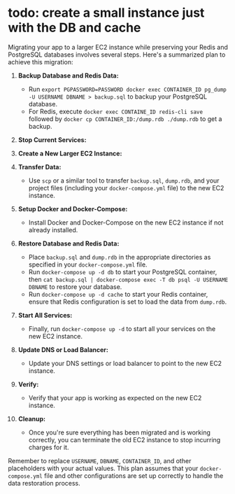 # todo: create a small instance just with the DB and cache 

Migrating your app to a larger EC2 instance while preserving your Redis and PostgreSQL databases involves several steps. Here's a summarized plan to achieve this migration:

1. **Backup Database and Redis Data:**
   - Run `export PGPASSWORD=PASSWORD docker exec CONTAINER_ID pg_dump -U USERNAME DBNAME > backup.sql` to backup your PostgreSQL database.
   - For Redis, execute `docker exec CONTAINE_ID redis-cli save` followed by `docker cp CONTAINER_ID:/dump.rdb ./dump.rdb` to get a backup.

2. **Stop Current Services:**

3. **Create a New Larger EC2 Instance:**

4. **Transfer Data:**
   - Use `scp` or a similar tool to transfer `backup.sql`, `dump.rdb`, and your project files (including your `docker-compose.yml` file) to the new EC2 instance.

5. **Setup Docker and Docker-Compose:**
   - Install Docker and Docker-Compose on the new EC2 instance if not already installed.

6. **Restore Database and Redis Data:**
   - Place `backup.sql` and `dump.rdb` in the appropriate directories as specified in your `docker-compose.yml` file.
   - Run `docker-compose up -d db` to start your PostgreSQL container, then `cat backup.sql | docker-compose exec -T db psql -U USERNAME DBNAME` to restore your database.
   - Run `docker-compose up -d cache` to start your Redis container, ensure that Redis configuration is set to load the data from `dump.rdb`.

7. **Start All Services:**
   - Finally, run `docker-compose up -d` to start all your services on the new EC2 instance.

8. **Update DNS or Load Balancer:**
   - Update your DNS settings or load balancer to point to the new EC2 instance.

9. **Verify:**
   - Verify that your app is working as expected on the new EC2 instance.

10. **Cleanup:**
    - Once you're sure everything has been migrated and is working correctly, you can terminate the old EC2 instance to stop incurring charges for it.

Remember to replace `USERNAME`, `DBNAME`, `CONTAINER_ID`, and other placeholders with your actual values. This plan assumes that your `docker-compose.yml` file and other configurations are set up correctly to handle the data restoration process.